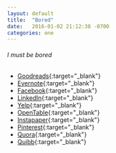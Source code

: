```yaml
---
layout: default
title:  "Bored"
date:   2016-01-02 21:12:38 -0700
categories: one
---
```

###### I must be bored
*   [Goodreads](http://www.goodreads.com/user/sign_in){:target="_blank"}
*   [Evernote](http://www.evernote.com/){:target="_blank"}
*   [Facebook](http://www.facebook.com/){:target="_blank"}
*   [LinkedIn](https://www.linkedin.com/uas/login){:target="_blank"}
*   [Yelp](http://www.yelp.com/){:target="_blank"}
*   [OpenTable](http://www.opentable.com/){:target="_blank"}
*   [Instapaper](http://www.instapaper.com/u){:target="_blank"}
*   [Pinterest](http://pinterest.com/){:target="_blank"}
*   [Quora](http://www.quora.com/){:target="_blank"}
*   [Quibb](http://quibb.com/stories){:target="_blank"}
